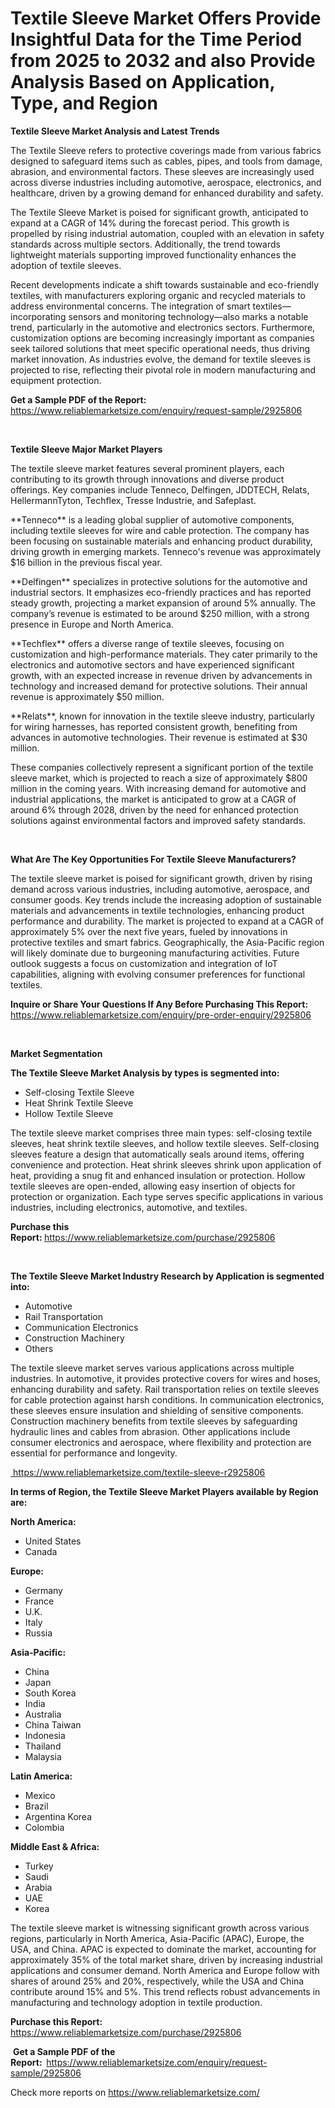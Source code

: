 <p><h1>Textile Sleeve Market Offers Provide Insightful Data for the Time Period from 2025 to 2032 and also Provide Analysis Based on Application, Type, and Region</h1></p><p><strong>Textile Sleeve Market Analysis and Latest Trends</strong></p>
<p><p>The Textile Sleeve refers to protective coverings made from various fabrics designed to safeguard items such as cables, pipes, and tools from damage, abrasion, and environmental factors. These sleeves are increasingly used across diverse industries including automotive, aerospace, electronics, and healthcare, driven by a growing demand for enhanced durability and safety.</p><p>The Textile Sleeve Market is poised for significant growth, anticipated to expand at a CAGR of 14% during the forecast period. This growth is propelled by rising industrial automation, coupled with an elevation in safety standards across multiple sectors. Additionally, the trend towards lightweight materials supporting improved functionality enhances the adoption of textile sleeves. </p><p>Recent developments indicate a shift towards sustainable and eco-friendly textiles, with manufacturers exploring organic and recycled materials to address environmental concerns. The integration of smart textiles—incorporating sensors and monitoring technology—also marks a notable trend, particularly in the automotive and electronics sectors. Furthermore, customization options are becoming increasingly important as companies seek tailored solutions that meet specific operational needs, thus driving market innovation. As industries evolve, the demand for textile sleeves is projected to rise, reflecting their pivotal role in modern manufacturing and equipment protection.</p></p>
<p><strong>Get a Sample PDF of the Report:&nbsp;</strong> <a href="https://www.reliablemarketsize.com/enquiry/request-sample/2925806?utm_campaign=2472&utm_medium=2&utm_source=Github&utm_content=ia&utm_term=12032025&utm_id=textile-sleeve">https://www.reliablemarketsize.com/enquiry/request-sample/2925806</a></p>
<p>&nbsp;</p>
<p><strong>Textile Sleeve Major Market Players</strong></p>
<p><p>The textile sleeve market features several prominent players, each contributing to its growth through innovations and diverse product offerings. Key companies include Tenneco, Delfingen, JDDTECH, Relats, HellermannTyton, Techflex, Tresse Industrie, and Safeplast.</p><p>**Tenneco** is a leading global supplier of automotive components, including textile sleeves for wire and cable protection. The company has been focusing on sustainable materials and enhancing product durability, driving growth in emerging markets. Tenneco's revenue was approximately $16 billion in the previous fiscal year.</p><p>**Delfingen** specializes in protective solutions for the automotive and industrial sectors. It emphasizes eco-friendly practices and has reported steady growth, projecting a market expansion of around 5% annually. The company’s revenue is estimated to be around $250 million, with a strong presence in Europe and North America.</p><p>**Techflex** offers a diverse range of textile sleeves, focusing on customization and high-performance materials. They cater primarily to the electronics and automotive sectors and have experienced significant growth, with an expected increase in revenue driven by advancements in technology and increased demand for protective solutions. Their annual revenue is approximately $50 million.</p><p>**Relats**, known for innovation in the textile sleeve industry, particularly for wiring harnesses, has reported consistent growth, benefiting from advances in automotive technologies. Their revenue is estimated at $30 million.</p><p>These companies collectively represent a significant portion of the textile sleeve market, which is projected to reach a size of approximately $800 million in the coming years. With increasing demand for automotive and industrial applications, the market is anticipated to grow at a CAGR of around 6% through 2028, driven by the need for enhanced protection solutions against environmental factors and improved safety standards.</p></p>
<p>&nbsp;</p>
<p><strong>What Are The Key Opportunities For Textile Sleeve Manufacturers?</strong></p>
<p><p>The textile sleeve market is poised for significant growth, driven by rising demand across various industries, including automotive, aerospace, and consumer goods. Key trends include the increasing adoption of sustainable materials and advancements in textile technologies, enhancing product performance and durability. The market is projected to expand at a CAGR of approximately 5% over the next five years, fueled by innovations in protective textiles and smart fabrics. Geographically, the Asia-Pacific region will likely dominate due to burgeoning manufacturing activities. Future outlook suggests a focus on customization and integration of IoT capabilities, aligning with evolving consumer preferences for functional textiles.</p></p>
<p><strong>Inquire or Share Your Questions If Any Before Purchasing This Report:</strong> <a href="https://www.reliablemarketsize.com/enquiry/pre-order-enquiry/2925806?utm_campaign=2472&utm_medium=2&utm_source=Github&utm_content=ia&utm_term=12032025&utm_id=textile-sleeve">https://www.reliablemarketsize.com/enquiry/pre-order-enquiry/2925806</a></p>
<p>&nbsp;</p>
<p><strong>Market Segmentation</strong></p>
<p><strong>The Textile Sleeve Market Analysis by types is segmented into:</strong></p>
<p><ul><li>Self-closing Textile Sleeve</li><li>Heat Shrink Textile Sleeve</li><li>Hollow Textile Sleeve</li></ul></p>
<p><p>The textile sleeve market comprises three main types: self-closing textile sleeves, heat shrink textile sleeves, and hollow textile sleeves. Self-closing sleeves feature a design that automatically seals around items, offering convenience and protection. Heat shrink sleeves shrink upon application of heat, providing a snug fit and enhanced insulation or protection. Hollow textile sleeves are open-ended, allowing easy insertion of objects for protection or organization. Each type serves specific applications in various industries, including electronics, automotive, and textiles.</p></p>
<p><strong>Purchase this Report:&nbsp;</strong><a href="https://www.reliablemarketsize.com/purchase/2925806?utm_campaign=2472&utm_medium=2&utm_source=Github&utm_content=ia&utm_term=12032025&utm_id=textile-sleeve">https://www.reliablemarketsize.com/purchase/2925806</a></p>
<p>&nbsp;</p>
<p><strong>The Textile Sleeve Market Industry Research by Application is segmented into:</strong></p>
<p><ul><li>Automotive</li><li>Rail Transportation</li><li>Communication Electronics</li><li>Construction Machinery</li><li>Others</li></ul></p>
<p><p>The textile sleeve market serves various applications across multiple industries. In automotive, it provides protective covers for wires and hoses, enhancing durability and safety. Rail transportation relies on textile sleeves for cable protection against harsh conditions. In communication electronics, these sleeves ensure insulation and shielding of sensitive components. Construction machinery benefits from textile sleeves by safeguarding hydraulic lines and cables from abrasion. Other applications include consumer electronics and aerospace, where flexibility and protection are essential for performance and longevity.</p></p>
<p><a href="https://www.reliablemarketsize.com/textile-sleeve-r2925806?utm_campaign=2472&utm_medium=2&utm_source=Github&utm_content=ia&utm_term=12032025&utm_id=textile-sleeve">&nbsp;https://www.reliablemarketsize.com/textile-sleeve-r2925806</a></p>
<p><strong>In terms of Region, the Textile Sleeve Market Players available by Region are:</strong></p>
<p>
    <p> <strong> North America: </strong>
        <ul>
            <li>United States</li>
            <li>Canada</li>
        </ul>
        </p> 
    <p> <strong> Europe: </strong>
        <ul>
            <li>Germany</li>
            <li>France</li>
            <li>U.K.</li>
            <li>Italy</li>
            <li>Russia</li>
        </ul>
        </p> 
    <p> <strong> Asia-Pacific: </strong>
        <ul>
            <li>China</li>
            <li>Japan</li>
            <li>South Korea</li>
            <li>India</li>
            <li>Australia</li>
            <li>China Taiwan</li>
            <li>Indonesia</li>
            <li>Thailand</li>
            <li>Malaysia</li>
        </ul>
        </p> 
    <p> <strong> Latin America: </strong>
        <ul>
            <li>Mexico</li>
            <li>Brazil</li>
            <li>Argentina Korea</li>
            <li>Colombia</li>
        </ul>
        </p> 
    <p> <strong> Middle East & Africa: </strong>
        <ul>
            <li>Turkey</li>
            <li>Saudi</li>
            <li>Arabia</li>
            <li>UAE</li>
            <li>Korea</li>
        </ul>
    </p>
    </p>
<p><p>The textile sleeve market is witnessing significant growth across various regions, particularly in North America, Asia-Pacific (APAC), Europe, the USA, and China. APAC is expected to dominate the market, accounting for approximately 35% of the total market share, driven by increasing industrial applications and consumer demand. North America and Europe follow with shares of around 25% and 20%, respectively, while the USA and China contribute around 15% and 5%. This trend reflects robust advancements in manufacturing and technology adoption in textile production.</p></p>
<p><strong>Purchase this Report: </strong><a href="https://www.reliablemarketsize.com/purchase/2925806?utm_campaign=2472&utm_medium=2&utm_source=Github&utm_content=ia&utm_term=12032025&utm_id=textile-sleeve">https://www.reliablemarketsize.com/purchase/2925806</a></p>
<p>&nbsp;<strong>Get a Sample PDF of the Report:&nbsp;&nbsp;</strong><a href="https://www.reliablemarketsize.com/enquiry/request-sample/2925806?utm_campaign=2472&utm_medium=2&utm_source=Github&utm_content=ia&utm_term=12032025&utm_id=textile-sleeve">https://www.reliablemarketsize.com/enquiry/request-sample/2925806</a></p>
<p><strong></strong></p>
<p>Check more reports on <a href="https://www.reliablemarketsize.com/?utm_campaign=2472&utm_medium=2&utm_source=Github&utm_content=ia&utm_term=12032025&utm_id=textile-sleeve">https://www.reliablemarketsize.com/</a></p>